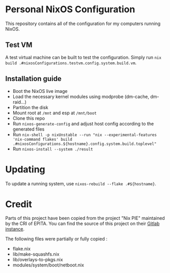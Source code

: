 # Personal NixOS Configuration

This repository contains all of the configuration for my computers running
NixOS.

## Test VM

A test virtual machine can be built to test the configuration. Simply run
``nix build .#nixosConfigurations.testvm.config.system.build.vm``.

## Installation guide

* Boot the NixOS live image
* Load the necessary kernel modules using modprobe (dm-cache, dm-raid...)
* Partition the disk
* Mount root at ``/mnt`` and esp at ``/mnt/boot``
* Clone this repo
* Run ``nixos-generate-config`` and adjust host config according to the
    generated files
* Run ``nix-shell -p nixUnstable --run "nix --experimental-features 'nix-command flakes' build .#nixosConfigurations.${hostname}.config.system.build.toplevel"``
* Run ``nixos-install --system ./result``

# Updating

To update a running system, use ``nixos-rebuild --flake .#${hostname}``.

# Credit

Parts of this project have been copied from the project "Nix PIE" maintained by
the CRI of EPITA. You can find the source of this project on their [Gitlab
instance](https://gitlab.cri.epita.fr/cri/infrastructure/nixpie).

The following files were partially or fully copied :
* flake.nix
* lib/make-squashfs.nix
* lib/overlays-to-pkgs.nix
* modules/system/boot/netboot.nix
